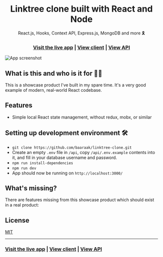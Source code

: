 <h1 align="center">Linktree clone built with React and Node</h1>

<div align="center">React.js, Hooks, Context API, Express.js, MongoDB and more 🎗</div>

<h3 align="center">
  <a href="https://www.google.com/">Visit the live app</a> |
  <a href="https://github.com/baaraak/linktree-clone/tree/master/client">View client</a> |
  <a href="https://github.com/baaraak/linktree-clone/tree/master/api">View API</a>
</h3>

![App screenshot](https://i.ibb.co/W3qVvCn/jira-jpg)

## What is this and who is it for 🤷‍♀️

This is a showcase product I've built in my spare time. It's a very good example of modern, real-world React codebase.

## Features

- Simple local React state management, without redux, mobx, or similar

## Setting up development environment 🛠

- `git clone https://github.com/baaraak/linktree-clone.git`
- Create an empty `.env` file in `/api`, copy `/api/.env.example` contents into it, and fill in your database username and password.
- `npm run install-dependencies`
- `npm run dev`
- App should now be running on `http://localhost:3000/`

## What's missing?

There are features missing from this showcase product which should exist in a real product:

## License

[MIT](https://opensource.org/licenses/MIT)

<hr>

<h3>
  <a href="https://www.google.com/">Visit the live app</a> |
  <a href="https://github.com/baaraak/linktree-clone/tree/master/client">View client</a> |
  <a href="https://github.com/baaraak/linktree-clone/tree/master/api">View API</a>
</h3>
